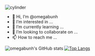 ![cylinder](https://capsule-render.vercel.app/api?type=cylinder&color=auto&text=OMEGABUNH&fontAlignY=45&fontSize=40&height=150&animation=blinking&desc=Seongwoo%Park&descAlignY=70)
- 👋 Hi, I’m @omegabunh
- 👀 I’m interested in ...
- 🌱 I’m currently learning ...
- 💞️ I’m looking to collaborate on ...
- 📫 How to reach me ...


![omegabunh's GitHub stats](https://github-readme-stats.vercel.app/api?username=omegabunh&show_icons=true&theme=highcontrast)
[![Top Langs](https://github-readme-stats.vercel.app/api/top-langs/?username=omegabunh&langs_count=8)](https://github.com/omegabunh/github-readme-stats)

<!---
omegabunh/omegabunh is a ✨ special ✨ repository because its `README.md` (this file) appears on your GitHub profile.
You can click the Preview link to take a look at your changes.
--->

